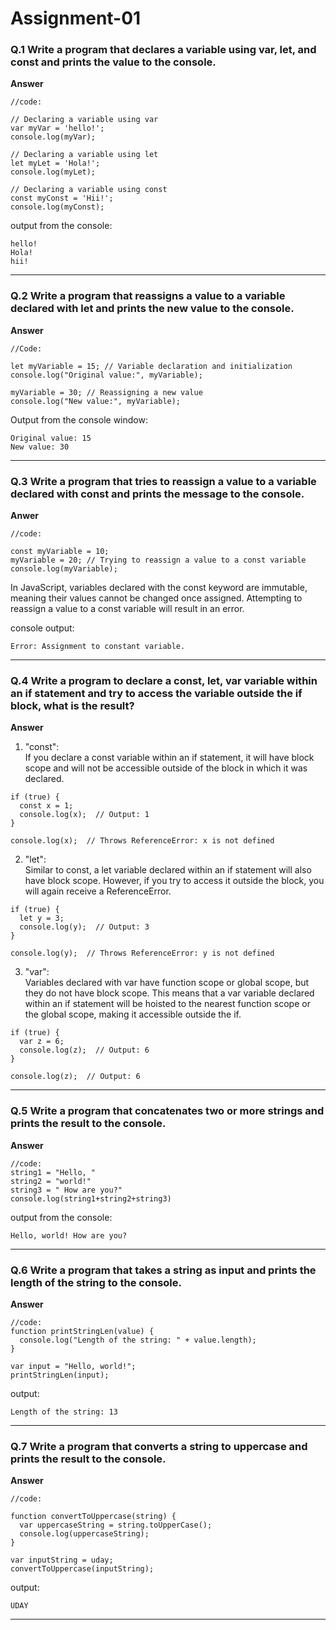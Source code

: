 # Assignment-01 


### Q.1 Write a program that declares a variable using var, let, and const and prints the value to the console.

**Answer**
 
```
//code:

// Declaring a variable using var
var myVar = 'hello!';
console.log(myVar);

// Declaring a variable using let
let myLet = 'Hola!';
console.log(myLet);

// Declaring a variable using const
const myConst = 'Hii!';
console.log(myConst);
```

output from the console:

```
hello!
Hola!
hii!
```
---

### Q.2 Write a program that reassigns a value to a variable declared with let and prints the new value to the console.

**Answer**

```
//Code:

let myVariable = 15; // Variable declaration and initialization
console.log("Original value:", myVariable);

myVariable = 30; // Reassigning a new value
console.log("New value:", myVariable);

```
Output from the console window:

```
Original value: 15
New value: 30
```
---

### Q.3 Write a program that tries to reassign a value to a variable declared with const and prints the message to the console.

**Anwer**

```
//code:

const myVariable = 10;
myVariable = 20; // Trying to reassign a value to a const variable
console.log(myVariable);

```
In JavaScript, variables declared with the const keyword are immutable, meaning their values cannot be changed once assigned. Attempting to reassign a value to a const variable will result in an error.

console output:

```
Error: Assignment to constant variable.
```

---
### Q.4 Write a program to declare a const, let, var variable within an if statement and try to access the variable outside the if block, what is the result?

**Answer**

1. "const":  
If you declare a const variable within an if statement, it will have block scope and will not be accessible outside of the block in which it was declared.
```
if (true) {
  const x = 1;
  console.log(x);  // Output: 1
}

console.log(x);  // Throws ReferenceError: x is not defined

```

2. "let":  
Similar to const, a let variable declared within an if statement will also have block scope. However, if you try to access it outside the block, you will again receive a ReferenceError.

```
if (true) {
  let y = 3;
  console.log(y);  // Output: 3
}

console.log(y);  // Throws ReferenceError: y is not defined
```
3. "var":  
Variables declared with var have function scope or global scope, but they do not have block scope. This means that a var variable declared within an if statement will be hoisted to the nearest function scope or the global scope, making it accessible outside the if.

```
if (true) {
  var z = 6;
  console.log(z);  // Output: 6
}

console.log(z);  // Output: 6
```
---

### Q.5 Write a program that concatenates two or more strings and prints the result to the console.

**Answer**

```
//code:
string1 = "Hello, "
string2 = "world!"
string3 = " How are you?"
console.log(string1+string2+string3)

```

output from the console:

```
Hello, world! How are you?
```
----

### Q.6 Write a program that takes a string as input and prints the length of the string to the console.

**Answer**

```
//code:
function printStringLen(value) {
  console.log("Length of the string: " + value.length);
}

var input = "Hello, world!";
printStringLen(input);

```

output:
```
Length of the string: 13
```

---
### Q.7 Write a program that converts a string to uppercase and prints the result to the console.

**Answer**

```
//code:

function convertToUppercase(string) {
  var uppercaseString = string.toUpperCase();
  console.log(uppercaseString);
}

var inputString = uday;
convertToUppercase(inputString);

```
output:

```
UDAY
```

---